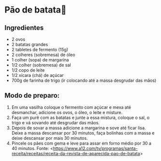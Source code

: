 # Pão de batata:bread:
## Ingredientes
* 2 ovos
* 2 batatas grandes
* 2  tabletes de fermento (15g)
* 2 colheres (sobremesa) de óleo
* 1 colher (sopa) de margarina
* 1/2 colher (sobremesa) de sal
* 1/2 copo de leite
* 1/2 xícara (chá) de açúcar
* 700g de farinha de trigo (ir colocando até a massa desgrudar das mãos)
## Modo de preparo: 
1. Em uma vasilha coloque o fermento com açúcar e mexa até desmanchar, adicione os ovos, o óleo, o leite e misture. 
2. Faça um purê com as batatas e junte a essa mistura, coloque o sal, o trigo e vá sovando até desgrudar das mãos. 
3. Depois de sovar a massa adicione a margarina e sove até ficar lisa. Deixe a massa descansar por 30 minutos, faça bolinhas com a massa e deixe descansar por mais 30 minutos. 
4.  Pincele os pães com gema e leve para assar em forno médio por 30 a 40 minutos.
Fonte: <<https://www.a12.com/tv/programas/santa-receita/receitas/receita-da-revista-de-aparecida-pao-de-batata>> 
